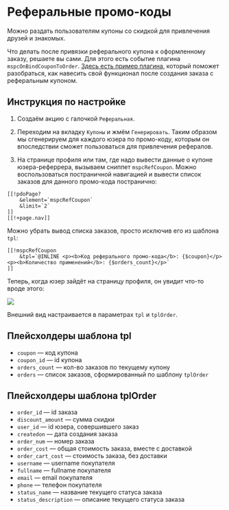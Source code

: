 # Реферальные промо-коды

Можно раздать пользователям купоны со скидкой для привлечения друзей и знакомых.

Что делать после привязки реферального купона к оформленному заказу, решаете вы сами. Для этого есть событие плагина `mspcOnBindCouponToOrder`. [Здесь есть пример плагина][1], который поможет разобраться, как навесить свой функционал после создания заказа с реферальным купоном.

## Инструкция по настройке

1. Создаём акцию с галочкой `Реферальная`.

2. Переходим на вкладку `Купоны` и жмём `Генерировать`. Таким образом мы сгенерируем для каждого юзера по промо-коду, которым он впоследствии сможет пользоваться для привлечения рефералов.

3. На странице профиля или там, где надо вывести данные о купоне юзера-реферрера, вызываем сниппет `mspcRefCoupon`. Можно воспользоваться постраничной навигацией и вывести список заказов для данного промо-кода постранично:

```modx
[[!pdoPage?
    &element=`mspcRefCoupon`
    &limit=`2`
]]
[[!+page.nav]]
```

Можно убрать вывод списка заказов, просто исключив его из шаблона `tpl`:

```modx
[[!mspcRefCoupon
    &tpl=`@INLINE <p><b>Код реферального промо-кода</b>: {$coupon}</p><p><b>Количество применений</b>: {$orders_count}</p>`
]]
```

Теперь, когда юзер зайдёт на страницу профиля, он увидит что-то вроде этого:

[![](https://modx.pro/assets/images/tickets/8679/29bb0e01740286c0e37904d37ff37c0f080a3144.png)](https://modx.pro/assets/images/tickets/8679/29bb0e01740286c0e37904d37ff37c0f080a3144.png)

Внешний вид настраивается в параметрах `tpl` и `tplOrder`.

## Плейсхолдеры шаблона tpl

* `coupon` — код купона
* `coupon_id` — id купона
* `orders_count` — кол-во заказов по текущему купону
* `orders` — список заказов, сформированный по шаблону `tplOrder`

## Плейсхолдеры шаблона tplOrder

* `order_id` — id заказа
* `discount_amount` — сумма скидки
* `user_id` — id юзера, совершившего заказ
* `createdon` — дата создания заказа
* `order_num` — номер заказа
* `order_cost` — общая стоимость заказа, вместе с доставкой
* `order_cart_cost` — стоимость заказа, без доставки
* `username` — username покупателя
* `fullname` — fullname покупателя
* `email` — email покупателя
* `phone` — телефон покупателя
* `status_name` — название текущего статуса заказа
* `status_description` — описание текущего статуса заказа

[1]: /components/02_miniShop2/05_Другие_дополнения/03_msPromoCode/10_События_плагинов/180_mspcOnBindCouponToOrder.md
